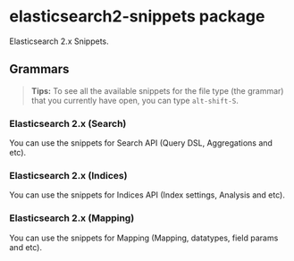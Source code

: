 # elasticsearch2-snippets package

Elasticsearch 2.x Snippets.

## Grammars

> **Tips:**
> To see all the available snippets for the file type (the grammar) that you currently have open, you can type ``alt-shift-S``.

### Elasticsearch 2.x (Search)
You can use the snippets for Search API (Query DSL, Aggregations and etc).

### Elasticsearch 2.x (Indices)
You can use the snippets for Indices API (Index settings, Analysis and etc).

### Elasticsearch 2.x (Mapping)
You can use the snippets for Mapping (Mapping, datatypes, field params and etc).
